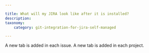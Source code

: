 ```yaml
---

title: What will my JIRA look like after it is installed?
description:
taxonomy:
    category: git-integration-for-jira-self-managed

---
```



A new tab is added in each issue. A new tab is added in each project.

